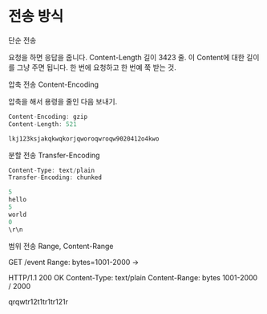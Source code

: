 # 전송 방식


단순 전송

요청을 하면 응답을 줍니다.
Content-Length 길이 3423 줄. 이 Content에 대한 길이를 그냥 주면 됩니다. 
한 번에 요청하고 한 번예 쭉 받는 것. 


압축 전송 Content-Encoding 

압축을 해서 용령을 줄인 다음 보내기.

``` javascript
Content-Encoding: gzip
Content-Length: 521

lkj123ksjakqkwqkorjqworoqwroqw9020412o4kwo
```


분할 전송 Transfer-Encoding 

``` javascript
Content-Type: text/plain
Transfer-Encoding: chunked 

5
hello
5
world
0
\r\n
```


범위 전송 Range, Content-Range 

GET /event 
Range: bytes=1001-2000 -> 

HTTP/1.1 200 OK
Content-Type: text/plain
Content-Range: bytes 1001-2000 / 2000 

qrqwtr12t1tr1tr121r 